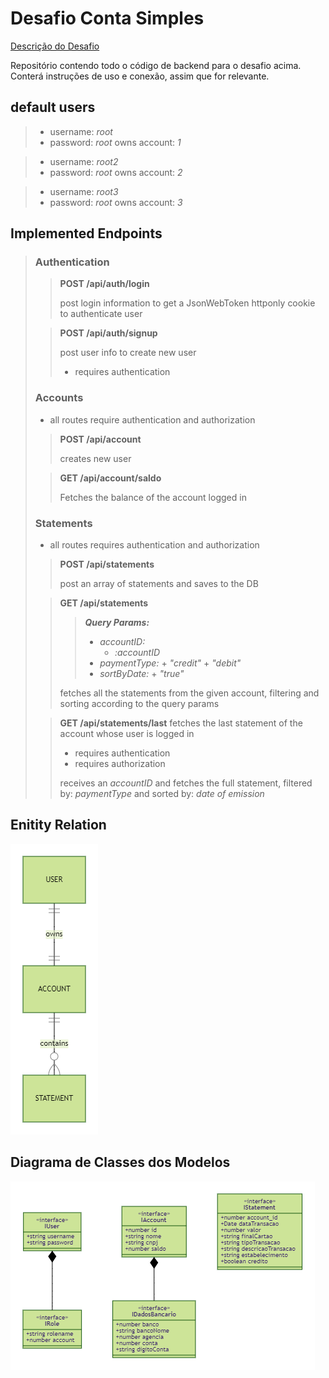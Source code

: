 # Desafio Conta Simples

[Descrição do Desafio](https://gitlab.com/desafio-conta-simples/developer#backend)

Repositório contendo todo o código de backend para o desafio acima.
Conterá instruções de uso e conexão, assim que for relevante.


## default users
> - username: *root*
> - password: *root*
> owns account: *1* 
  
> - username: *root2*
> - password: *root*
> owns account: *2*
  
> - username: *root3*
> - password: *root*
> owns account: *3*

  ## Implemented Endpoints
>  ### Authentication
>>
>>   **POST /api/auth/login**
>>  
>>  post login information to get a JsonWebToken httponly cookie to authenticate user
>
>> **POST /api/auth/signup**
>>  
>> post user info to create new user
>> - requires authentication
>
>  ### Accounts
> - all routes require authentication and authorization
>  
>> **POST /api/account**
>> 
>> creates new user
>
>> **GET /api/account/saldo**
>>  
>> Fetches the balance of the account logged in
>
> ### Statements
> - all routes requires authentication and authorization
>  
>> **POST /api/statements**
>> 
>> post an array of statements and saves to the DB
>  
>> **GET /api/statements**
>>> ***Query Params:***
>>> + *accountID:*
>>>     + *:accountID*
>>> + *paymentType:*
>>> 		+ *"credit"*
>>> 		+ *"debit"*
>>> + *sortByDate:*
>>> 		+ *"true"*
>>  
>> fetches all the statements from the given account, filtering and sorting according to the query params
>  
>> **GET /api/statements/last**
>> fetches the last statement of the account whose user is logged in
>> - requires authentication
>> - requires authorization
>>
>> receives an *accountID* and fetches the full statement, filtered by: *paymentType* and sorted by: *date of emission*

## Enitity Relation
![Entity Relation Diagram](/img/entity-relation-diagram.png)

## Diagrama de Classes dos Modelos
![Models Class Diagram](/img/model-ClassDiagram.png)